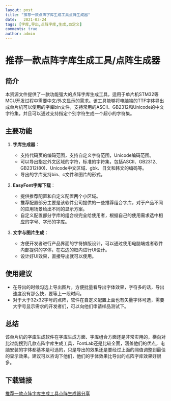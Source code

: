 ```yaml
---
layout: post
title: "推荐一款点阵字库生成工具点阵生成器"
date:   2021-03-24
tags: [字库,导出,点阵字库,生成,自定义]
comments: true
author: admin
---
```

# 推荐一款点阵字库生成工具/点阵生成器

## 简介
本资源文件提供了一款功能强大的点阵字库生成工具，适用于单片机STM32等MCU开发过程中需要中文/外文显示的需求。该工具能够将电脑端的TTF字体导出成单片机可以使用的字库bin文件，支持常用的ASCII、GB2312和Unicode的中文字符集，并且可以通过支持指定个别字符生成一个超小的字符集。

## 主要功能
1. **字库生成器**：
   - 支持代码页的编码范围，支持自定义字符范围，Unicode编码范围。
   - 可以导出指定外文区域的字符，标准的字符集，包括ASCII、GB2312、GB2312(80)、Unicode中文区域、gbk、日文和韩文的编码等。
   - 导出的字库支持bin、c文件和图片的形式。

2. **EasyFont字库下载**：
   - 提供推荐配置和自定义配置两个小区域。
   - 推荐配置部分主要是该软件公司提供的一些推荐组合字库，对于产品不同的应用场景给出不同的显示方案。
   - 自定义配置部分字库的组合权完全给使用者，根据自己的使用需求选中相应的字号、字形的字库。

3. **文字与图片生成**：
   - 方便开发者进行产品界面的字符排版设计，可以通过使用电脑端或者软件内部提供的字体，在右边的框内进行UI设计。
   - 设计好UI效果，直接导出就可以使用。

## 使用建议
- 在导出的时候勾选上导出图片，方便批量看导出字体效果，字符多的话，导出速度没有那么快，要等上一段时间。
- 对于大于32x32字号的点阵，软件在自定义配置上面也有矢量字体可选，需要大字号显示需求的开发者们，可以向他们申请样品测试下。

## 总结
该单片机的字库生成软件在字库生成方面、字库组合方面还是非常实用的，横向对比过能搜到几款点阵字库生成工具，FontLab还是比较全面，涵盖他们的优点，电脑安装的字体都基本是可选的，只是导出的效果还是要经过上面的阈值调整到最佳的显示效果。建议可以咨询下他们，他们的字体效果比导出的点阵字库效果好很多。

## 下载链接

[推荐一款点阵字库生成工具点阵生成器分享](https://pan.quark.cn/s/e8567099c7e2)